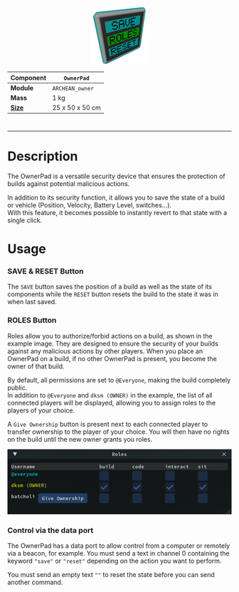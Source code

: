 <p align="center">
  <img src="ownerpad.webp" />
</p>

|Component|`OwnerPad`|
|---|---|
|**Module**|`ARCHEAN_owner`|
|**Mass**|1 kg|
|[**Size**](# "Based on the component's occupancy in a fixed 25cm grid.")|25 x 50 x 50 cm|
#
---

# Description
The OwnerPad is a versatile security device that ensures the protection of builds against potential malicious actions.

In addition to its security function, it allows you to save the state of a build or vehicle (Position, Velocity, Battery Level, switches...).  
With this feature, it becomes possible to instantly revert to that state with a single click.

# Usage
### SAVE & RESET Button
The `SAVE` button saves the position of a build as well as the state of its components while the `RESET` button resets the build to the state it was in when last saved.

### ROLES Button
Roles allow you to authorize/forbid actions on a build, as shown in the example image. They are designed to ensure the security of your builds against any malicious actions by other players.
When you place an OwnerPad on a build, if no other OwnerPad is present, you become the owner of that build.

By default, all permissions are set to `@Everyone`, making the build completely public.  
In addition to `@Everyone` and `dksm (OWNER)` in the example, the list of all connected players will be displayed, allowing you to assign roles to the players of your choice.

A `Give Ownership` button is present next to each connected player to transfer ownership to the player of your choice. You will then have no rights on the build until the new owner grants you roles.

![OwnerPadDemo](RolesUI.png)

### Control via the data port
The OwnerPad has a data port to allow control from a computer or remotely via a beacon, for example.
You must send a text in channel 0 containing the keyword `"save"` or `"reset"` depending on the action you want to perform.

You must send an empty text `""` to reset the state before you can send another command.
